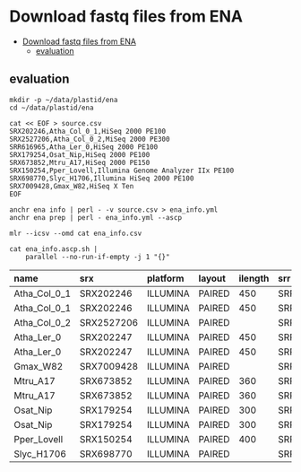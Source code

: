# Download fastq files from ENA

[TOC levels=1-3]: # ""

- [Download fastq files from ENA](#download-fastq-files-from-ena)
  - [evaluation](#evaluation)


## evaluation

```shell script
mkdir -p ~/data/plastid/ena
cd ~/data/plastid/ena

cat << EOF > source.csv
SRX202246,Atha_Col_0_1,HiSeq 2000 PE100
SRX2527206,Atha_Col_0_2,MiSeq 2000 PE300
SRR616965,Atha_Ler_0,HiSeq 2000 PE100
SRX179254,Osat_Nip,HiSeq 2000 PE100
SRX673852,Mtru_A17,HiSeq 2000 PE150
SRX150254,Pper_Lovell,Illumina Genome Analyzer IIx PE100
SRX698770,Slyc_H1706,Illumina HiSeq 2000 PE100
SRX7009428,Gmax_W82,HiSeq X Ten
EOF

anchr ena info | perl - -v source.csv > ena_info.yml
anchr ena prep | perl - ena_info.yml --ascp

mlr --icsv --omd cat ena_info.csv

cat ena_info.ascp.sh |
    parallel --no-run-if-empty -j 1 "{}"

```

| name         | srx        | platform | layout | ilength | srr         | spots     | bases  |
|:-------------|:-----------|:---------|:-------|:--------|:------------|:----------|:-------|
| Atha_Col_0_1 | SRX202246  | ILLUMINA | PAIRED | 450     | SRR611086   | 49891349  | 9.29G  |
| Atha_Col_0_1 | SRX202246  | ILLUMINA | PAIRED | 450     | SRR616966   | 24851796  | 4.63G  |
| Atha_Col_0_2 | SRX2527206 | ILLUMINA | PAIRED |         | SRR5216995  | 26893065  | 14.46G |
| Atha_Ler_0   | SRX202247  | ILLUMINA | PAIRED | 450     | SRR611087   | 50791450  | 9.46G  |
| Atha_Ler_0   | SRX202247  | ILLUMINA | PAIRED | 450     | SRR616965   | 25436255  | 4.74G  |
| Gmax_W82     | SRX7009428 | ILLUMINA | PAIRED |         | SRR10296600 | 162110355 | 45.29G |
| Mtru_A17     | SRX673852  | ILLUMINA | PAIRED | 360     | SRR1542422  | 99418334  | 16.67G |
| Mtru_A17     | SRX673852  | ILLUMINA | PAIRED | 360     | SRR1542423  | 29663436  | 8.34G  |
| Osat_Nip     | SRX179254  | ILLUMINA | PAIRED | 300     | SRR545059   | 85148124  | 7.93G  |
| Osat_Nip     | SRX179254  | ILLUMINA | PAIRED | 300     | SRR545231   | 85251097  | 16.04G |
| Pper_Lovell  | SRX150254  | ILLUMINA | PAIRED | 400     | SRR502985   | 123590441 | 23.25G |
| Slyc_H1706   | SRX698770  | ILLUMINA | PAIRED |         | SRR1572628  | 24198345  | 4.51G  |

